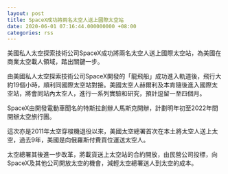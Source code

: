 ```yaml
---
layout: post
title: SpaceX成功將兩名太空人送上國際太空站
date: 2020-06-01 07:16:44.000000000 +08:00
categories: rss
---
```


美國私人太空探索技術公司SpaceX成功將兩名太空人送上國際太空站，為美國在商業太空載人領域，踏出關鍵一步。

由美國私人太空探索技術公司SpaceX開發的「龍飛船」成功進入軌道後，飛行大約19個小時，順利同國際太空站對接。美國太空人赫爾利及本肯隨後進入國際太空站，將會同站內太空人，進行一系列實驗和研究，預計逗留一至四個月。

SpaceX由開發電動車聞名的特斯拉創辦人馬斯克開辦，計劃明年初至2022年間開辦太空旅行團。

這次亦是2011年太空穿梭機退役以來，美國太空總署首次在本土將太空人送上太空，過去9年，美國是向俄羅斯付費買位運送太空人。

太空總署其後進一步改革，將載貨送上太空站的合約開放，由民營公司投標，向SpaceX及其他公司開放太空的機會，減輕太空總署送人到太空的成本。
